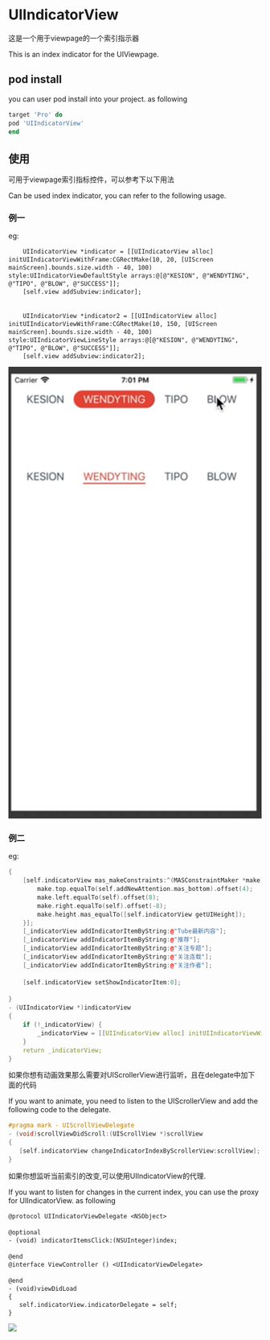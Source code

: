 # UIIndicatorView
这是一个用于viewpage的一个索引指示器

This is an index indicator for the UIViewpage.
## pod install
you can user pod install into your project. as following
``` ruby
target 'Pro' do
pod 'UIIndicatorView'
end

```



## 使用
可用于viewpage索引指标控件，可以参考下以下用法

Can be used index indicator, you can refer to the following usage.
 ### 例一
 eg:
``` oc
    UIIndicatorView *indicator = [[UIIndicatorView alloc] initUIIndicatorViewWithFrame:CGRectMake(10, 20, [UIScreen mainScreen].bounds.size.width - 40, 100) style:UIIndicatorViewDefaultStyle arrays:@[@"KESION", @"WENDYTING", @"TIPO", @"BLOW", @"SUCCESS"]];
    [self.view addSubview:indicator];
    
    
    UIIndicatorView *indicator2 = [[UIIndicatorView alloc] initUIIndicatorViewWithFrame:CGRectMake(10, 150, [UIScreen mainScreen].bounds.size.width - 40, 100) style:UIIndicatorViewLineStyle arrays:@[@"KESION", @"WENDYTING", @"TIPO", @"BLOW", @"SUCCESS"]];
    [self.view addSubview:indicator2];
```

![](https://github.com/Kesion-X/UIIndicatorView/blob/master/IMG_3443.GIF)


### 例二
eg:
``` cpp
{
    [self.indicatorView mas_makeConstraints:^(MASConstraintMaker *make) {
        make.top.equalTo(self.addNewAttention.mas_bottom).offset(4);
        make.left.equalTo(self).offset(8);
        make.right.equalTo(self).offset(-8);
        make.height.mas_equalTo([self.indicatorView getUIHeight]);
    }];
    [_indicatorView addIndicatorItemByString:@"Tube最新内容"];
    [_indicatorView addIndicatorItemByString:@"推荐"];
    [_indicatorView addIndicatorItemByString:@"关注专题"];
    [_indicatorView addIndicatorItemByString:@"关注连载"];
    [_indicatorView addIndicatorItemByString:@"关注作者"];

    [self.indicatorView setShowIndicatorItem:0];

}
- (UIIndicatorView *)indicatorView
{
    if (!_indicatorView) {
        _indicatorView = [[UIIndicatorView alloc] initUIIndicatorViewWithIndicatorColor:kTUBEBOOK_THEME_NORMAL_COLOR font:Font(12)];
    }
    return _indicatorView;
}
```
如果你想有动画效果那么需要对UIScrollerView进行监听，且在delegate中加下面的代码

If you want to animate, you need to listen to the UIScrollerView and add the following code to the delegate.
``` cpp
#pragma mark - UIScrollViewDelegate
- (void)scrollViewDidScroll:(UIScrollView *)scrollView
{
   [self.indicatorView changeIndicatorIndexByScrollerView:scrollView];
}
```
如果你想监听当前索引的改变,可以使用UIIndicatorView的代理.

If you want to listen for changes in the current index, you can use the proxy for UIIndicatorView. as following
```
@protocol UIIndicatorViewDelegate <NSObject>

@optional
- (void) indicatorItemsClick:(NSUInteger)index;

@end
@interface ViewController () <UIIndicatorViewDelegate>

@end
- (void)viewDidLoad 
{
   self.indicatorView.indicatorDelegate = self;
}
```

![](https://github.com/Kesion-X/UIIndicatorView/blob/master/image2.gif)


